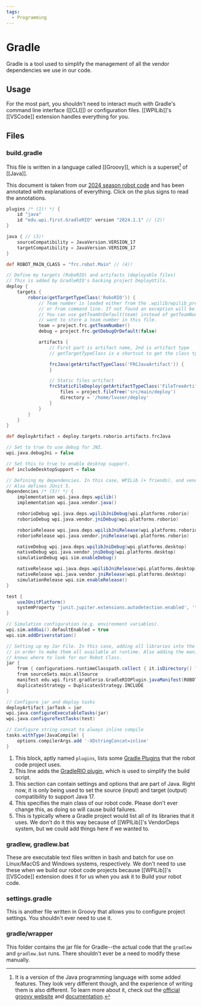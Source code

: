 ```yaml
---
tags:
  - Programming
---
```


# Gradle

Gradle is a tool used to simplify the management of all the vendor dependencies we use in our code.

## Usage

For the most part, you shouldn't need to interact much with Gradle's command line interface ([[CLI]]) or configuration files. [[WPILib]]'s [[VSCode]] extension handles everything for you.

## Files

### build.gradle

This file is written in a language called [[Groovy]], which is a superset[^1] of [[Java]].

This document is taken from our [2024 season robot code](https://github.com/Team2530/RobotCode2024/blob/main/build.gradle) and has been annotated with explanations of everything. Click on the plus signs to read the annotations.

```groovy title="build.gradle"
plugins /* (1)! */ {
    id "java"
    id "edu.wpi.first.GradleRIO" version "2024.1.1" // (2)!
}

java { // (3)!
    sourceCompatibility = JavaVersion.VERSION_17
    targetCompatibility = JavaVersion.VERSION_17
}

def ROBOT_MAIN_CLASS = "frc.robot.Main" // (4)!

// Define my targets (RoboRIO) and artifacts (deployable files)
// This is added by GradleRIO's backing project DeployUtils.
deploy {
    targets {
        roborio(getTargetTypeClass('RoboRIO')) {
            // Team number is loaded either from the .wpilib/wpilib_preferences.json
            // or from command line. If not found an exception will be thrown.
            // You can use getTeamOrDefault(team) instead of getTeamNumber if you
            // want to store a team number in this file.
            team = project.frc.getTeamNumber()
            debug = project.frc.getDebugOrDefault(false)

            artifacts {
                // First part is artifact name, 2nd is artifact type
                // getTargetTypeClass is a shortcut to get the class type using a string

                frcJava(getArtifactTypeClass('FRCJavaArtifact')) {
                }

                // Static files artifact
                frcStaticFileDeploy(getArtifactTypeClass('FileTreeArtifact')) {
                    files = project.fileTree('src/main/deploy')
                    directory = '/home/lvuser/deploy'
                }
            }
        }
    }
}

def deployArtifact = deploy.targets.roborio.artifacts.frcJava

// Set to true to use debug for JNI.
wpi.java.debugJni = false

// Set this to true to enable desktop support.
def includeDesktopSupport = false

// Defining my dependencies. In this case, WPILib (+ friends), and vendor libraries.
// Also defines JUnit 5.
dependencies /* (5)! */ {
    implementation wpi.java.deps.wpilib()
    implementation wpi.java.vendor.java()

    roborioDebug wpi.java.deps.wpilibJniDebug(wpi.platforms.roborio)
    roborioDebug wpi.java.vendor.jniDebug(wpi.platforms.roborio)

    roborioRelease wpi.java.deps.wpilibJniRelease(wpi.platforms.roborio)
    roborioRelease wpi.java.vendor.jniRelease(wpi.platforms.roborio)

    nativeDebug wpi.java.deps.wpilibJniDebug(wpi.platforms.desktop)
    nativeDebug wpi.java.vendor.jniDebug(wpi.platforms.desktop)
    simulationDebug wpi.sim.enableDebug()

    nativeRelease wpi.java.deps.wpilibJniRelease(wpi.platforms.desktop)
    nativeRelease wpi.java.vendor.jniRelease(wpi.platforms.desktop)
    simulationRelease wpi.sim.enableRelease()
}

test {
    useJUnitPlatform()
    systemProperty 'junit.jupiter.extensions.autodetection.enabled', 'true'
}

// Simulation configuration (e.g. environment variables).
wpi.sim.addGui().defaultEnabled = true
wpi.sim.addDriverstation()

// Setting up my Jar File. In this case, adding all libraries into the main jar ('fat jar')
// in order to make them all available at runtime. Also adding the manifest so WPILib
// knows where to look for our Robot Class.
jar {
    from { configurations.runtimeClasspath.collect { it.isDirectory() ? it : zipTree(it) } }
    from sourceSets.main.allSource
    manifest edu.wpi.first.gradlerio.GradleRIOPlugin.javaManifest(ROBOT_MAIN_CLASS)
    duplicatesStrategy = DuplicatesStrategy.INCLUDE
}

// Configure jar and deploy tasks
deployArtifact.jarTask = jar
wpi.java.configureExecutableTasks(jar)
wpi.java.configureTestTasks(test)

// Configure string concat to always inline compile
tasks.withType(JavaCompile) {
    options.compilerArgs.add '-XDstringConcat=inline'
}
```

1.  This block, aptly named `plugins`, lists some [Gradle Plugins](https://docs.gradle.org/current/userguide/plugins.html) that the robot code project uses.
2.  This line adds the [GradleRIO plugin](https://github.com/wpilibsuite/GradleRIO), which is used to simplify the build script.
3.  This section can contain settings and options that are part of Java. Right now, it is only being used to set the source (input) and target (output) compatibility to support Java 17.
4.  This specifies the main class of our robot code. Please don't ever change this, as doing so will cause build failures.
5.  This is typically where a Gradle project would list all of its libraries that it uses. We don't do it this way because of [[WPILib]]'s VendorDeps system, but we could add things here if we wanted to.

[^1]: It is a version of the Java programming language with some added features. They look very different though, and the experience of writing them is also different. To learn more about it, check out the [official groovy website](https://groovy-lang.org/) and [documentation](https://groovy-lang.org/documentation.html).

### gradlew, gradlew.bat

These are executable text files written in bash and batch for use on Linux/MacOS and Windows systems, respectively. We don't need to use these when we build our robot code projects because [[WPILib]]'s [[VSCode]] extension does it for us when you ask it to Build your robot code.

### settings.gradle

This is another file written in Groovy that allows you to configure project settings. You shouldn't ever need to use it.

### gradle/wrapper

This folder contains the jar file for Gradle--the actual code that the `gradlew` and `gradlew.bat` runs. There shouldn't ever be a need to modify these manually.